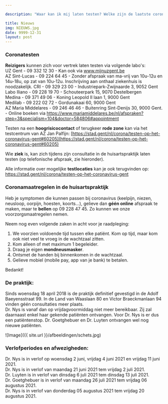 ```yaml
---

description: "Waar kan ik mij laten testen? Welke zijn de laatste coronamaatregelen? Wanneer is mijn dokter in verlof?"

title: Nieuws
img: NIEUWS.jpg
date: 9999-12-31
layout: post
---
```


### Coronatesten
**Reizigers** kunnen zich voor vertrek laten testen via volgende labo's:<br>
UZ Gent - 09 332 12 30 - Kan ook via www.mijnuzgent.be <br>
AZ Sint-Lucas - 09 224 64 45 - Zonder afspraak van ma-vrij van 10u-12u en 14u-18u, op zat van 10u-12u. Inschrijving aan onthaal
ziekenhuis is noodzakelijk. <be>
CRI - 09 329 23 00 - Industriepark-Zwijnaarde 3, 9052 Gent <br>
Labo Iliano - 09 228 19 70 - Schouteerpark 15, 9070 Destelbergen <br>
Medina - 09 371 49 06 - Koning Leopold II laan 1, 9000 Gent <br>
Medilab - 09 222 02 72 - Gordunakaai 60, 9000 Gent <br>
AZ Maria Middelares - 09 246 46 46 - Buitenring Sint-Denijs 30, 9000 Gent. - Online boeken via
https://www.mariamiddelares.be/nl/afspraken?step=3&specialism=104&doctor=584806#appointment <br> 

Testen na een **hoogrisicocontact** of terugkeer **rode zone** kan via het testcentrum van AZ Jan Palfijn: [https://stad.gent/nl/corona/testen-op-het-coronavirus-gent#60205](https://stad.gent/nl/corona/testen-op-het-coronavirus-gent#60205)<br>
  
Wie **ziek** is, kan zich tijdens zijn consultatie in de huisartspraktijk laten testen (op telefonische afspraak, zie hieronder). <br>

Alle informatie over mogelijke **testlocaties** kan je ook terugvinden op: 
[https://stad.gent/nl/corona/testen-op-het-coronavirus-gent ](https://stad.gent/nl/corona/testen-op-het-coronavirus-gent)<br>

### Coronamaatregelen in de huisartspraktijk
Heb je symptomen die kunnen passen bij coronavirus (keelpijn, niezen, neusloop, oorpijn, hoesten, koorts...), gelieve dan **géén online** afspraak te maken, maar te **bellen** op 09 228 47 45. Zo kunnen we onze voorzorgsmaatregelen nemen.<br>

Neem nog even volgende zaken in acht voor je raadpleging: <br>

1. We voorzien voldoende tijd tussen elke patiënt. Kom op tijd, maar kom ook niet veel te vroeg in de wachtzaal zitten. <br>
2. Kom alleen of met maximum 1 begeleider.<br>
3. Draag je eigen **mondneusmasker**.<br>
4. Ontsmet de handen bij binnenkomen in de wachtzaal.<br>
5. Gelieve mobiel (mobile pay, app van je bank) te betalen. <br>

Bedankt!<br>

### De praktijk:

Sinds woensdag 18 april 2018 is de praktijk definitief gevestigd in de Adolf Baeyensstraat 99. In de Land van Waaslaan 80 en Victor Braeckmanlaan 94 vinden géén consultaties meer plaats. <br>
Dr. Nys is vanaf dan op vrijdagvoormiddag niet meer bereikbaar. Zij zal daarnaast enkel haar gekende patiënten ontvangen. Voor Dr. Nys is er dus een patiëntenstop. Dr. Goetghebuer en Dr. Luyten ontvangen wel nog nieuwe patiënten. <br> 

![Image]({{ site.url }}/afbeeldingen/schets.jpg)



### Verlofperiodes en afwezigheden:

Dr. Nys is in verlof op woensdag 2 juni, vrijdag 4 juni 2021 en vrijdag 11 juni 2021. <br>
Dr. Nys is in verlof van maandag 21 juni 2021 tem vrijdag 2 juli 2021. <br>
Dr. Luyten is in verlof van dinsdag 6 juli 2021 tem dinsdag 13 juli 2021. <br>
Dr. Goetghebuer is in verlof van maandag 26 juli 2021 tem vrijdag 06 augustus 2021. <br>
Dr. Nys is in verlof van donderdag 05 augustus 2021 tem vrijdag 20 augustus 2021.


